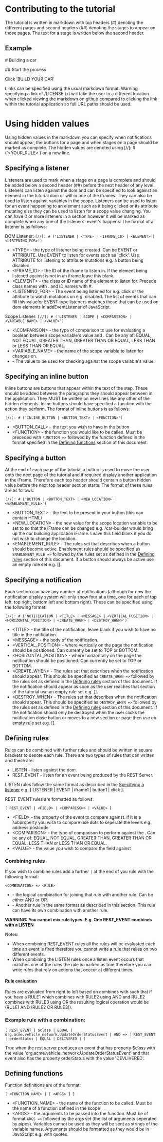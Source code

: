 # Contributing to the tutorial

The tutorial is written in markdown with top headers (\#) denoting the different pages and second headers (\#\#) denoting the stages to appear on those pages. The text for a stage is written below the second header.

## Example 

\# Building a car

\## Start the process

Click 'BUILD YOUR CAR'

Links can be specified using the usual markdown format. Warning specifying a link of /LICENSE.txt will take the user to a different location when clicked viewing the markdown on github compared to clicking the link within the tutorial application so full URL paths should be used. 

# Using hidden values

Using hidden values in the markdown you can specify when notifications should appear, the buttons for a page and when stages on a page should be marked as complete. The hidden values are denoted using [//]: # ('<YOUR_RULE>') on a new line.

## Specifying a listener
Listeners are used to mark when a stage on a page is complete and should be added below a second header (\#\#) before the next header of any level. Listeners can listen against the dom and can be specified to look against an element in the tutorial dom or within one of the iframes. They can also be used to listen against variables in the scope. Listeners can be used to listen for an event happening to an element such as it being clicked or its attribute mutating else they can be used to listen for a scope value changing. You can have 0 or more listeners in a section however it will be marked as complete when any one of the listeners' event's happens. The format of a listener is as follows:

DOM Listener: 
`[//]: # ('LISTENER | <TYPE> | <IFRAME_ID> | <ELEMENT> | <LISTENING_FOR>')`

- \<TYPE> - the type of listener being created. Can be EVENT or ATTRIBUTE. Use EVENT to listen for events such as 'click'. Use ATTRIBUTE for listening to attribute mutations e.g. a button being disabled.
- <IFRAME_ID> - the ID of the iframe to listen in. If the element being listened against is not in an iframe leave this blank.
- \<ELEMENT> - the class or ID name of the element to listen for. Precede class names with . and ID names with \#.
- <LISTENING_FOR> - The event being listened for e.g. click or the attribute to watch mutations on e.g. disabled. The list of events that can fill this valuefor EVENT type listeners matches those that can be used on dom elements in addEventListener of JavaScript.

Scope Listener:
`[//]: # ('LISTENER | SCOPE | <COMPARISON> | <VARIABLE_NAME> | <VALUE>')`

- <\COMPARISON> - the type of comparison to use for evaluating a boolean between scope variable's value and <VALUE>. Can be any of: EQUAL, NOT EQUAL, GREATER THAN, GREATER THAN OR EQUAL, LESS THAN or LESS THAN OR EQUAL.
- <VARIABLE_NAME> - the name of the scope variable to listen for changes on.
- <VALUE> - The value to be used for checking against the scope variable's value.

## Specifying an inline button
Inline buttons are buttons that appear within the text of the step. These should be added between the paragraphs they should appear between in the application. They MUST be written on new lines like any other of the hidden elements. Inline buttons should have specified a function with the action they perform. The format of inline buttons is as follows:

`[//]: # ('INLINE_BUTTON | <BUTTON_TEXT> | <FUNCTION>')`

- <BUTTON_CALL> - the text you wish to have in the button
- \<FUNCTION> - the function you would like to be called. Must be preceded with `FUNCTION =>` followed by the function defined in the format specified in the [Defining functions](#functionDefinition) section of this document. 

## Specifying a button
At the end of each page of the tutorial a button is used to move the user onto the next page of the tutorial and if required display another application in the iFrame. Therefore each top header should contain a button hidden value before the next top header section starts. The format of these rules are as follows: 

`[//]: # ('BUTTON | <BUTTON_TEXT> | <NEW_LOCATION> | <ENABLEMENT_RULE>')`

- <BUTTON_TEXT> - the text to be present in your button (this can contain HTML)
- <NEW_LOCATION> - the new value for the scope location variable to be set to so that the iFrame can be changed e.g. /car-builder would bring up the car building application iFrame. Leave this field blank if you do not wish to change the location.
- <ENABLEMENT_RULE> - The rules set that describes when a button should become active. Enablement rules should be specified as `ENABLEMENT_RULE =>` followed by the rules set as defined in the [Defining rules](#rulesDefinition) section of this document. If a button should always be active use an empty rule set e.g. [].

## Specifying a notification
Each section can have any number of notifications (although for now the notification display system will only show four at a time, one for each of top left, top right, bottom left and bottom right). These can be specified using the following  format:

`[//]: # ('NOTIFICATION | <TITLE> | <MESSAGE> | <VERTICAL_POSITION> | <HORIZONTAL_POSITION> | <CREATE_WHEN> | <DESTROY_WHEN>')`

- \<TITLE> - the title of the notification, leave blank if you wish to have no title in the notification.
- \<MESSAGE> - the body of the notification.
- <VERTICAL_POSITION> - where vertically on the page the notification should be positioned. Can currently be set to TOP or BOTTOM.
- <HORIZONTAL_POSITION> - where horizontally on the page the notification should be positioned. Can currently be set to TOP or BOTTOM.
- <CREATE_WHEN> - The rules set that describes when the notification should appear. This should be specified as `CREATE_WHEN =>` followed by the rules set as defined in the [Defining rules](#rulesDefinition) section of this document. If the notification should appear as soon as the user reaches that section of the tutorial use an empty rule set e.g. [].
- <DESTROY_WHEN> - The rules set that describes when the notification should appear. This should be specified as `DESTROY_WHEN =>` followed by the rules set as defined in the [Defining rules](#rulesDefinition) section of this document. If the notification should only be destroyed when the user clicks the notification close button or moves to a new section or page then use an empty rule set e.g. [].

## Defining rules<a name="rulesDefinition"></a>
Rules can be combined with further rules and should be written in square brackets to denote each rule. There are two types of rules that can written and these are:
- LISTEN - listen against the dom.
- REST_EVENT - listen for an event being produced by the REST Server.

LISTEN rules follow the same format as described in the [Specifying a listener](#listenerDefinition) e.g. [ LISTENER | EVENT | iframe1 | button1 | click ].

REST_EVENT rules are formatted as follows: 

`[ REST_EVENT | <FIELD> | <COMPARISON> | <VALUE> ]`

- \<FIELD> - the property of the event to compare against. If it is a subproperty you wish to compare use dots to seperate the levels e.g. address.postcode
- \<COMPARISON> - the type of comparison to perform against the <VALUE>. Can be any of: EQUAL, NOT EQUAL, GREATER THAN, GREATER THAN OR EQUAL, LESS THAN or LESS THAN OR EQUAL.
- \<VALUE> - the value you wish to compare the field against

### Combining rules
If you wish to combine rules add a further `|` at the end of you rule with the following format:

`<COMBINATION> => <RULE>`

- <COMBINATION> - the logical combination for joining that rule with another rule. Can be either AND or OR.
- <RULE> - Another rule in the same format as described in this section. This rule can have its own combination with another rule. 

**WARNING: You cannot mix rule types. E.g. One REST_EVENT combines with a LISTEN**

Notes:
- When combining REST_EVENT rules all the rules will be evaluated each time an event is fired therefore you cannot write a rule that relies on two different events.
- When combining the LISTEN rules once a listen event occurs that matches one of the rules the rule is marked as true therefore you can write rules that rely on actions that occcur at different times.

#### Rule evaluation

Rules are evaluated from right to left based on combines with such that if you have a RULE1 which combines with RULE2 using AND and RULE2 combines with RULE3 using OR the resulting logical operation would be (RULE1 AND (RULE2 OR RULE3)).

### Example rule with a combination:

`[ REST_EVENT | $class | EQUAL | org.acme.vehicle_network.UpdateOrderStatusEvent | AND => [ REST_EVENT | orderStatus | EQUAL | DELIVERED ] ]`

True when the rest server produces an event that has property $class with the value 'org.acme.vehicle_network.UpdateOrderStatusEvent' and that event also has the property orderStatus with the value 'DEVLIVERED'.

## Defining functions<a name="functionsDefinition"></a>
Function definitions are of the format:

`[ <FUNCTION_NAME> | [ <ARGS> ] ]`

- <FUNCTION_NAME> - the name of the function to be called. Must be the name of a function defined in the scope
- \<ARGS> - the arguments to be passed into the function. Must be of format `ARGS =>` followed by the args set (the list of arguments seperated by pipes). Variables cannot be used as they will be sent as strings of the variable names. Arguments should be formatted as they would be in JavaScript e.g. with quotes.